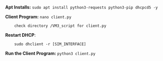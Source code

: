 **Apt Installs:** `sudo apt install python3-requests python3-pip dhcpcd5 -y`

**Client Program:** `nano client.py`

        check directory /VM3_script for client.py

**Restart DHCP**:

        sudo dhclient -r [SIM_INTERFACE]

**Run the Client Program:** `python3 client.py`
